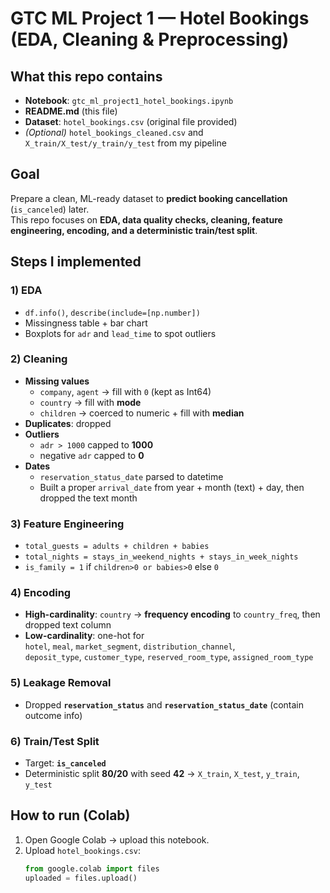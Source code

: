 # GTC ML Project 1 — Hotel Bookings (EDA, Cleaning & Preprocessing)

## What this repo contains
- **Notebook**: `gtc_ml_project1_hotel_bookings.ipynb`
- **README.md** (this file)
- **Dataset**: `hotel_bookings.csv` (original file provided)
- *(Optional)* `hotel_bookings_cleaned.csv` and `X_train/X_test/y_train/y_test` from my pipeline

## Goal
Prepare a clean, ML-ready dataset to **predict booking cancellation** (`is_canceled`) later.  
This repo focuses on **EDA, data quality checks, cleaning, feature engineering, encoding, and a deterministic train/test split**.

## Steps I implemented
### 1) EDA
- `df.info()`, `describe(include=[np.number])`
- Missingness table + bar chart
- Boxplots for `adr` and `lead_time` to spot outliers

### 2) Cleaning
- **Missing values**
  - `company`, `agent` → fill with `0` (kept as Int64)
  - `country` → fill with **mode**
  - `children` → coerced to numeric + fill with **median**
- **Duplicates**: dropped
- **Outliers**
  - `adr > 1000` capped to **1000**
  - negative `adr` capped to **0**
- **Dates**
  - `reservation_status_date` parsed to datetime
  - Built a proper `arrival_date` from year + month (text) + day, then dropped the text month

### 3) Feature Engineering
- `total_guests = adults + children + babies`
- `total_nights = stays_in_weekend_nights + stays_in_week_nights`
- `is_family = 1` if `children>0 or babies>0` else `0`

### 4) Encoding
- **High-cardinality**: `country` → **frequency encoding** to `country_freq`, then dropped text column
- **Low-cardinality**: one-hot for  
  `hotel`, `meal`, `market_segment`, `distribution_channel`,  
  `deposit_type`, `customer_type`, `reserved_room_type`, `assigned_room_type`

### 5) Leakage Removal
- Dropped **`reservation_status`** and **`reservation_status_date`** (contain outcome info)

### 6) Train/Test Split
- Target: **`is_canceled`**
- Deterministic split **80/20** with seed **42** → `X_train`, `X_test`, `y_train`, `y_test`

## How to run (Colab)
1. Open Google Colab → upload this notebook.  
2. Upload `hotel_bookings.csv`:
   ```python
   from google.colab import files
   uploaded = files.upload()
